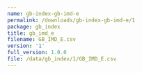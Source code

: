 ```yaml
---
name: gb-index-gb-imd-e
permalink: /downloads/gb-index-gb-imd-e/1
package: gb_index
title: gb_imd_e
filename: GB_IMD_E.csv
version: '1'
full_version: 1.0.0
file: /data/gb_index/1/GB_IMD_E.csv
---
```

